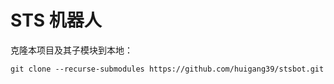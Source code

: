 # STS 机器人

克隆本项目及其子模块到本地：

```shell
git clone --recurse-submodules https://github.com/huigang39/stsbot.git
```
